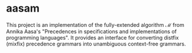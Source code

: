 # aasam

This project is an implementation of the fully-extended algorithm ℳ from Annika Aasa's "Precedences in specifications and implementations of programming languages". It provides an interface for converting distfix (mixfix) precedence grammars into unambiguous context-free grammars.
